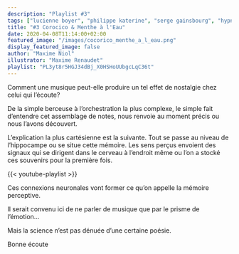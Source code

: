 ```yaml
---
description: "Playlist #3"
tags: ["lucienne boyer", "philippe katerine", "serge gainsbourg", "hypnolove", "barbara", "alain souchon", "brigitte fontaine", "rachid taha", "mc solaar", "bourvil", "eddy mitchell", "playlist"]
title: "#3 Corocico & Menthe à l'Eau"
date: 2020-04-08T11:14:00+02:00
featured_image: "/images/cocorico_menthe_a_l_eau.png"
display_featured_image: false
author: "Maxime Niol" 
illustrator: "Maxime Renaudet"
playlist: "PL3yt8r5HGJ34dBj_X0HSHoUUbgcLqC36t"
---
```

Comment une musique peut-elle produire un tel effet de nostalgie chez celui qui l’écoute?

De la simple berceuse à l’orchestration la plus complexe, le simple fait d’entendre cet assemblage de notes, nous renvoie au moment précis ou nous l’avons découvert.

L’explication la plus cartésienne est la suivante.
Tout se passe au niveau de l’hippocampe ou se situe cette mémoire.
Les sens perçus envoient des signaux qui se dirigent dans le cerveau à l’endroit même ou l’on a stocké ces souvenirs pour la première fois.

{{< youtube-playlist >}}

Ces connexions neuronales vont former ce qu’on appelle la mémoire perceptive.

Il serait convenu ici de ne parler de musique que par le prisme de l’émotion...

Mais la science n’est pas dénuée d’une certaine poésie.

Bonne écoute

